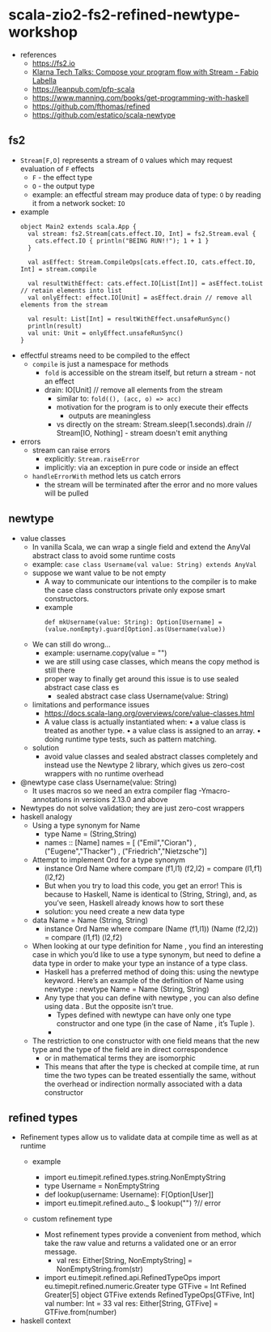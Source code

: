 # scala-zio2-fs2-refined-newtype-workshop
* references
    * https://fs2.io
    * [Klarna Tech Talks: Compose your program flow with Stream - Fabio Labella](https://www.youtube.com/watch?v=x3GLwl1FxcA)
    * https://leanpub.com/pfp-scala
    * https://www.manning.com/books/get-programming-with-haskell
    * https://github.com/fthomas/refined
    * https://github.com/estatico/scala-newtype

## fs2
* `Stream[F,O]` represents a stream of `O` values which may request evaluation of `F` effects
    * `F` - the effect type
    * `O` - the output type
    * example: an effectful stream may produce data of type: `O` by reading it from a network socket: `IO`
* example
    ```
    object Main2 extends scala.App {
      val stream: fs2.Stream[cats.effect.IO, Int] = fs2.Stream.eval {
        cats.effect.IO { println("BEING RUN!!"); 1 + 1 }
      }

      val asEffect: Stream.CompileOps[cats.effect.IO, cats.effect.IO, Int] = stream.compile

      val resultWithEffect: cats.effect.IO[List[Int]] = asEffect.toList // retain elements into list
      val onlyEffect: effect.IO[Unit] = asEffect.drain // remove all elements from the stream

      val result: List[Int] = resultWithEffect.unsafeRunSync()
      println(result)
      val unit: Unit = onlyEffect.unsafeRunSync()
    }
    ```
* effectful streams need to be compiled to the effect
  * `compile` is just a namespace for methods
    * `fold` is accessible on the stream itself, but return a stream - not an effect
    * drain: IO[Unit] // remove all elements from the stream
        * similar to: `fold((), (acc, o) => acc)`
        * motivation for the program is to only execute their effects
            * outputs are meaningless
        * vs directly on the stream: Stream.sleep(1.seconds).drain // Stream[IO, Nothing] - stream doesn't emit anything
* errors
    * stream can raise errors
        * explicitly: `Stream.raiseError`
        * implicitly: via an exception in pure code or inside an effect
    * `handleErrorWith` method lets us catch errors
        * the stream will be terminated after the error and no more values will be pulled

## newtype
* value classes
    * In vanilla Scala, we can wrap a single field and extend the AnyVal abstract class to avoid
      some runtime costs
    * example: `case class Username(val value: String) extends AnyVal`
    * suppose we want value to be not empty
        * A way
          to communicate our intentions to the compiler is to make the case class constructors
          private only expose smart constructors.
        * example
            ```
            def mkUsername(value: String): Option[Username] =
            (value.nonEmpty).guard[Option].as(Username(value))
            ```
    * We can still do wrong...
        * example: username.copy(value = "")
        * we are still using case classes, which means the copy method is still there
        * proper way to finally get around this issue is to use sealed abstract case class es
            * sealed abstract case class Username(value: String)
    * limitations and performance issues
        * https://docs.scala-lang.org/overviews/core/value-classes.html
        * A value class is actually instantiated when:
          • a value class is treated as another type.
          • a value class is assigned to an array.
          • doing runtime type tests, such as pattern matching.
    * solution
        *  avoid value classes and sealed abstract classes completely
          and instead use the Newtype 2 library, which gives us zero-cost wrappers with no runtime
          overhead
* @newtype case class Username(value: String)
    * It uses macros so we need  an extra compiler flag -Ymacro-annotations in versions 2.13.0 and above
* Newtypes do not solve validation; they are just zero-cost wrappers
* haskell analogy
    * Using a type synonym for Name
        * type Name = (String,String)
        * names :: [Name]
          names = [ ("Emil","Cioran")
          , ("Eugene","Thacker")
          , ("Friedrich","Nietzsche")]
    * Attempt to implement Ord for a type synonym
        * instance Ord Name where
          compare (f1,l1) (f2,l2) = compare (l1,f1) (l2,f2)
        * But when you try to load this code, you get an error! This is because to Haskell, Name is
          identical to (String, String), and, as you’ve seen, Haskell already knows how to sort
          these
        * solution: you need create a new data type
    * data Name = Name (String, String)
        * instance Ord Name where
           compare (Name (f1,l1)) (Name (f2,l2)) = compare (l1,f1) (l2,f2)
    * When looking at our type definition for Name , you find an interesting case in which you’d
      like to use a type synonym, but need to define a data type in order to make your type an
      instance of a type class.
      * Haskell has a preferred method of doing this: using the newtype
        keyword. Here’s an example of the definition of Name using newtype :
        newtype Name = Name (String, String)
      * Any type that you can
        define with newtype , you can also define using data . But the opposite isn’t true.
        * Types
          defined with newtype can have only one type constructor and one type (in the case of Name ,
          it’s Tuple ).
        *
    * The restriction to one constructor with one field means that the new type and the type of the field are in direct correspondence
        * or in mathematical terms they are isomorphic
        * This means that after the type is checked at compile time, at run time the two types can be treated essentially the same, without the overhead or indirection normally associated with a data constructor

## refined types
* Refinement types allow us to validate data at compile time as well as at runtime
    * example
        * import eu.timepit.refined.types.string.NonEmptyString
        * type Username = NonEmptyString
        * def lookup(username: Username): F[Option[User]]
        * import eu.timepit.refined.auto._
          $ lookup("") ?// error

    * custom refinement type
        * Most refinement types provide a convenient from method, which take the raw value and
          returns a validated one or an error message.
            * val res: Either[String, NonEmptyString] =
              NonEmptyString.from(str)
        * import eu.timepit.refined.api.RefinedTypeOps
          import eu.timepit.refined.numeric.Greater
          type GTFive = Int Refined Greater[5]
          object GTFive extends RefinedTypeOps[GTFive, Int]
          val number: Int = 33
          val res: Either[String, GTFive] = GTFive.from(number)
* haskell context